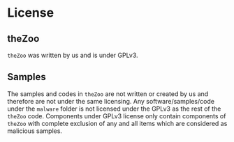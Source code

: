 # License

## theZoo
`theZoo` was written by us and is under GPLv3. 

## Samples
The samples and codes in `theZoo` are not written or created by us and therefore are not under the same licensing. 
Any software/samples/code under the `malware` folder is not licensed under the GPLv3 as the rest of the `theZoo` code. 
Components under GPLv3 license only contain components of `theZoo` with complete exclusion of any and all items which are considered as malicious samples.